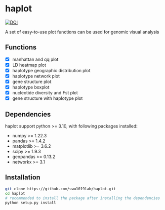 # haplot
[![DOI](https://img.shields.io/badge/DOI-10.5281%2Fzenodo.11001623-blue)](https://doi.org/10.5281/zenodo.11001623)

A set of easy-to-use plot functions can be used for genomic visual analysis

## Functions
- [x] manhattan and qq plot
- [x] LD heatmap plot
- [x] haplotype geographic distribution plot
- [x] haplotype network plot
- [x] gene structure plot
- [x] haplotype boxplot
- [x] nucleotide diversity and Fst plot
- [x] gene structure with haplotype plot

## Dependencies
haplot support python >= 3.10, with following packages installed:
- numpy >= 1.22.3
- pandas >= 1.4.2
- matplotlib >= 3.6.2
- scipy >= 1.9.3
- geopandas >= 0.13.2
- networkx >= 3.1

## Installation
```bash
git clone https://github.com/swu1019lab/haplot.git
cd haplot
# recommended to install the package after installing the dependencies with pip mirror
python setup.py install
```